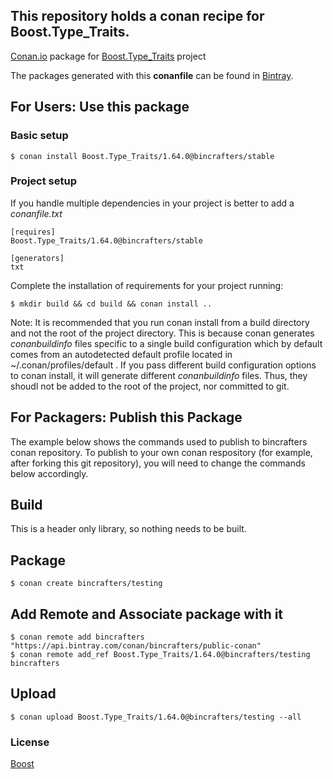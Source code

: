 ## This repository holds a conan recipe for Boost.Type_Traits.

[Conan.io](https://conan.io) package for [Boost.Type_Traits](https://github.com/Boostorg/Type_Traits) project

The packages generated with this **conanfile** can be found in [Bintray](https://bintray.com/bincrafters/public-conan/Boost.Type_Traits%3Abincrafters).

## For Users: Use this package

### Basic setup

    $ conan install Boost.Type_Traits/1.64.0@bincrafters/stable

### Project setup

If you handle multiple dependencies in your project is better to add a *conanfile.txt*

    [requires]
    Boost.Type_Traits/1.64.0@bincrafters/stable

    [generators]
    txt

Complete the installation of requirements for your project running:</small></span>

    $ mkdir build && cd build && conan install ..
	
Note: It is recommended that you run conan install from a build directory and not the root of the project directory.  This is because conan generates *conanbuildinfo* files specific to a single build configuration which by default comes from an autodetected default profile located in ~/.conan/profiles/default .  If you pass different build configuration options to conan install, it will generate different *conanbuildinfo* files.  Thus, they shoudl not be added to the root of the project, nor committed to git. 

## For Packagers: Publish this Package

The example below shows the commands used to publish to bincrafters conan repository. To publish to your own conan respository (for example, after forking this git repository), you will need to change the commands below accordingly. 

## Build  

This is a header only library, so nothing needs to be built.

## Package 

    $ conan create bincrafters/testing
	
## Add Remote and Associate package with it

	$ conan remote add bincrafters "https://api.bintray.com/conan/bincrafters/public-conan"
	$ conan remote add_ref Boost.Type_Traits/1.64.0@bincrafters/testing bincrafters

## Upload

    $ conan upload Boost.Type_Traits/1.64.0@bincrafters/testing --all

### License
[Boost](LICENSE)
